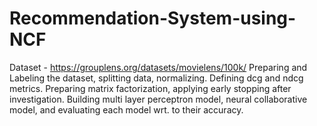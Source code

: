 # Recommendation-System-using-NCF

Dataset - https://grouplens.org/datasets/movielens/100k/
Preparing and Labeling the dataset, splitting data, normalizing.
Defining dcg and ndcg metrics.
Preparing matrix factorization, applying early stopping after investigation.
Building multi layer perceptron model, neural collaborative model, and evaluating each model wrt. to their accuracy.
